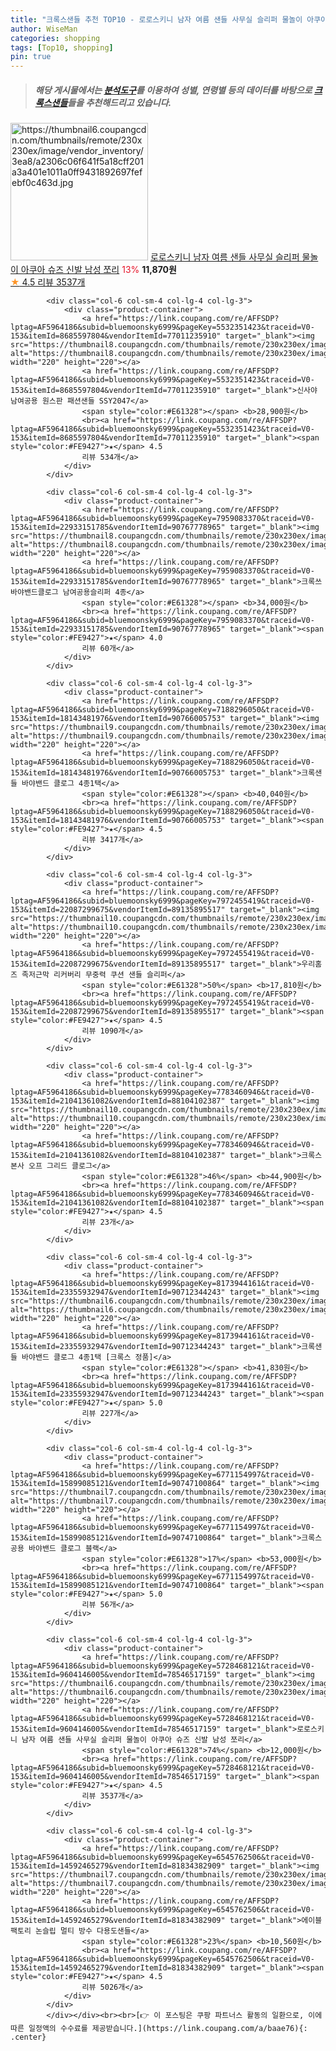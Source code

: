 ```yaml
---
title: "크록스샌들 추천 TOP10 - 로로스키니 남자 여름 샌들 사무실 슬리퍼 물놀이 아쿠아 슈즈 신발 남성 쪼리"
author: WiseMan
categories: shopping
tags: [Top10, shopping]
pin: true
---
```


> ##### 해당 게시물에서는 [**분석도구**](https://itemscout.io/)를 이용하여 **성별**, **연령별** 등의 데이터를 바탕으로 [**크록스샌들**](https://link.coupang.com/a/baae76)들을 추천해드리고 있습니다.
<div class="container"><div class="row">
            <div class="col-6 col-sm-4 col-lg-4 col-lg-3">
                <div class="product-container">
                    <a href="https://link.coupang.com/re/AFFSDP?lptag=AF5964186&subid=bluemoonsky6999&pageKey=5728468121&traceid=V0-153&itemId=9604146004&vendorItemId=78546517208" target="_blank"><img src="https://thumbnail6.coupangcdn.com/thumbnails/remote/230x230ex/image/vendor_inventory/3ea8/a2306c06f641f5a18cff201a3a401e1011a0ff9431892697fefebf0c463d.jpg" alt="https://thumbnail6.coupangcdn.com/thumbnails/remote/230x230ex/image/vendor_inventory/3ea8/a2306c06f641f5a18cff201a3a401e1011a0ff9431892697fefebf0c463d.jpg" width="220" height="220"></a>
                    <a href="https://link.coupang.com/re/AFFSDP?lptag=AF5964186&subid=bluemoonsky6999&pageKey=5728468121&traceid=V0-153&itemId=9604146004&vendorItemId=78546517208" target="_blank">로로스키니 남자 여름 샌들 사무실 슬리퍼 물놀이 아쿠아 슈즈 신발 남성 쪼리</a>
                    <span style="color:#E61328">13%</span> <b>11,870원</b>
                    <br><a href="https://link.coupang.com/re/AFFSDP?lptag=AF5964186&subid=bluemoonsky6999&pageKey=5728468121&traceid=V0-153&itemId=9604146004&vendorItemId=78546517208" target="_blank"><span style="color:#FE9427">★</span> 4.5
                    리뷰 3537개</a>
                </div>
            </div>
            
            <div class="col-6 col-sm-4 col-lg-4 col-lg-3">
                <div class="product-container">
                    <a href="https://link.coupang.com/re/AFFSDP?lptag=AF5964186&subid=bluemoonsky6999&pageKey=5532351423&traceid=V0-153&itemId=8685597804&vendorItemId=77011235910" target="_blank"><img src="https://thumbnail8.coupangcdn.com/thumbnails/remote/230x230ex/image/vendor_inventory/0c84/8da6a78f57090600886117ba6141cbf51b89be9d793b2b4304c2980b6ba4.jpg" alt="https://thumbnail8.coupangcdn.com/thumbnails/remote/230x230ex/image/vendor_inventory/0c84/8da6a78f57090600886117ba6141cbf51b89be9d793b2b4304c2980b6ba4.jpg" width="220" height="220"></a>
                    <a href="https://link.coupang.com/re/AFFSDP?lptag=AF5964186&subid=bluemoonsky6999&pageKey=5532351423&traceid=V0-153&itemId=8685597804&vendorItemId=77011235910" target="_blank">신사야 남여공용 원스판 패션샌들 SSY2047</a>
                    <span style="color:#E61328"></span> <b>28,900원</b>
                    <br><a href="https://link.coupang.com/re/AFFSDP?lptag=AF5964186&subid=bluemoonsky6999&pageKey=5532351423&traceid=V0-153&itemId=8685597804&vendorItemId=77011235910" target="_blank"><span style="color:#FE9427">★</span> 4.5
                    리뷰 534개</a>
                </div>
            </div>
            
            <div class="col-6 col-sm-4 col-lg-4 col-lg-3">
                <div class="product-container">
                    <a href="https://link.coupang.com/re/AFFSDP?lptag=AF5964186&subid=bluemoonsky6999&pageKey=7959083370&traceid=V0-153&itemId=22933151785&vendorItemId=90767778965" target="_blank"><img src="https://thumbnail8.coupangcdn.com/thumbnails/remote/230x230ex/image/vendor_inventory/7cf3/fe89b22f29efdeee548c49ae000824bee1fe3bf3321f039fb0e8910e157a.png" alt="https://thumbnail8.coupangcdn.com/thumbnails/remote/230x230ex/image/vendor_inventory/7cf3/fe89b22f29efdeee548c49ae000824bee1fe3bf3321f039fb0e8910e157a.png" width="220" height="220"></a>
                    <a href="https://link.coupang.com/re/AFFSDP?lptag=AF5964186&subid=bluemoonsky6999&pageKey=7959083370&traceid=V0-153&itemId=22933151785&vendorItemId=90767778965" target="_blank">크록쓰 바야밴드클로그 남여공용슬리퍼 4종</a>
                    <span style="color:#E61328"></span> <b>34,000원</b>
                    <br><a href="https://link.coupang.com/re/AFFSDP?lptag=AF5964186&subid=bluemoonsky6999&pageKey=7959083370&traceid=V0-153&itemId=22933151785&vendorItemId=90767778965" target="_blank"><span style="color:#FE9427">★</span> 4.0
                    리뷰 60개</a>
                </div>
            </div>
            
            <div class="col-6 col-sm-4 col-lg-4 col-lg-3">
                <div class="product-container">
                    <a href="https://link.coupang.com/re/AFFSDP?lptag=AF5964186&subid=bluemoonsky6999&pageKey=7188296050&traceid=V0-153&itemId=18143481976&vendorItemId=90766005753" target="_blank"><img src="https://thumbnail9.coupangcdn.com/thumbnails/remote/230x230ex/image/vendor_inventory/afd7/248f66fbb1893302be280f14fc0a2f636423a5f7ac5a7f843a430f19208d.jpg" alt="https://thumbnail9.coupangcdn.com/thumbnails/remote/230x230ex/image/vendor_inventory/afd7/248f66fbb1893302be280f14fc0a2f636423a5f7ac5a7f843a430f19208d.jpg" width="220" height="220"></a>
                    <a href="https://link.coupang.com/re/AFFSDP?lptag=AF5964186&subid=bluemoonsky6999&pageKey=7188296050&traceid=V0-153&itemId=18143481976&vendorItemId=90766005753" target="_blank">크록샌들 바야밴드 클로그 4종1택</a>
                    <span style="color:#E61328"></span> <b>40,040원</b>
                    <br><a href="https://link.coupang.com/re/AFFSDP?lptag=AF5964186&subid=bluemoonsky6999&pageKey=7188296050&traceid=V0-153&itemId=18143481976&vendorItemId=90766005753" target="_blank"><span style="color:#FE9427">★</span> 4.5
                    리뷰 3417개</a>
                </div>
            </div>
            
            <div class="col-6 col-sm-4 col-lg-4 col-lg-3">
                <div class="product-container">
                    <a href="https://link.coupang.com/re/AFFSDP?lptag=AF5964186&subid=bluemoonsky6999&pageKey=7972455419&traceid=V0-153&itemId=22087299675&vendorItemId=89135895517" target="_blank"><img src="https://thumbnail10.coupangcdn.com/thumbnails/remote/230x230ex/image/vendor_inventory/33c2/0abf776d35334c6e661aa764cc7d5c0a7ef74dd47c18a1773c95aba6c6bf.jpg" alt="https://thumbnail10.coupangcdn.com/thumbnails/remote/230x230ex/image/vendor_inventory/33c2/0abf776d35334c6e661aa764cc7d5c0a7ef74dd47c18a1773c95aba6c6bf.jpg" width="220" height="220"></a>
                    <a href="https://link.coupang.com/re/AFFSDP?lptag=AF5964186&subid=bluemoonsky6999&pageKey=7972455419&traceid=V0-153&itemId=22087299675&vendorItemId=89135895517" target="_blank">우리홈즈 족저근막 리커버리 무중력 쿠션 샌들 슬리퍼</a>
                    <span style="color:#E61328">50%</span> <b>17,810원</b>
                    <br><a href="https://link.coupang.com/re/AFFSDP?lptag=AF5964186&subid=bluemoonsky6999&pageKey=7972455419&traceid=V0-153&itemId=22087299675&vendorItemId=89135895517" target="_blank"><span style="color:#FE9427">★</span> 4.5
                    리뷰 1090개</a>
                </div>
            </div>
            
            <div class="col-6 col-sm-4 col-lg-4 col-lg-3">
                <div class="product-container">
                    <a href="https://link.coupang.com/re/AFFSDP?lptag=AF5964186&subid=bluemoonsky6999&pageKey=7783460946&traceid=V0-153&itemId=21041361082&vendorItemId=88104102387" target="_blank"><img src="https://thumbnail10.coupangcdn.com/thumbnails/remote/230x230ex/image/vendor_inventory/0b9f/27823c9c3e32db844f3fc72920b8bf5c06e03e83314c63546c3c5c992bb2.jpg" alt="https://thumbnail10.coupangcdn.com/thumbnails/remote/230x230ex/image/vendor_inventory/0b9f/27823c9c3e32db844f3fc72920b8bf5c06e03e83314c63546c3c5c992bb2.jpg" width="220" height="220"></a>
                    <a href="https://link.coupang.com/re/AFFSDP?lptag=AF5964186&subid=bluemoonsky6999&pageKey=7783460946&traceid=V0-153&itemId=21041361082&vendorItemId=88104102387" target="_blank">크록스 본사 오프 그리드 클로그</a>
                    <span style="color:#E61328">46%</span> <b>44,900원</b>
                    <br><a href="https://link.coupang.com/re/AFFSDP?lptag=AF5964186&subid=bluemoonsky6999&pageKey=7783460946&traceid=V0-153&itemId=21041361082&vendorItemId=88104102387" target="_blank"><span style="color:#FE9427">★</span> 4.5
                    리뷰 23개</a>
                </div>
            </div>
            
            <div class="col-6 col-sm-4 col-lg-4 col-lg-3">
                <div class="product-container">
                    <a href="https://link.coupang.com/re/AFFSDP?lptag=AF5964186&subid=bluemoonsky6999&pageKey=8173944161&traceid=V0-153&itemId=23355932947&vendorItemId=90712344243" target="_blank"><img src="https://thumbnail6.coupangcdn.com/thumbnails/remote/230x230ex/image/vendor_inventory/f96c/3bab870b51d2a8f31f882aa078b0229cf10a911fe078073a470505131e04.jpg" alt="https://thumbnail6.coupangcdn.com/thumbnails/remote/230x230ex/image/vendor_inventory/f96c/3bab870b51d2a8f31f882aa078b0229cf10a911fe078073a470505131e04.jpg" width="220" height="220"></a>
                    <a href="https://link.coupang.com/re/AFFSDP?lptag=AF5964186&subid=bluemoonsky6999&pageKey=8173944161&traceid=V0-153&itemId=23355932947&vendorItemId=90712344243" target="_blank">크록샌들 바야밴드 클로그 4종1택 [크록스 정품]</a>
                    <span style="color:#E61328"></span> <b>41,830원</b>
                    <br><a href="https://link.coupang.com/re/AFFSDP?lptag=AF5964186&subid=bluemoonsky6999&pageKey=8173944161&traceid=V0-153&itemId=23355932947&vendorItemId=90712344243" target="_blank"><span style="color:#FE9427">★</span> 5.0
                    리뷰 227개</a>
                </div>
            </div>
            
            <div class="col-6 col-sm-4 col-lg-4 col-lg-3">
                <div class="product-container">
                    <a href="https://link.coupang.com/re/AFFSDP?lptag=AF5964186&subid=bluemoonsky6999&pageKey=6771154997&traceid=V0-153&itemId=15899085121&vendorItemId=90747100864" target="_blank"><img src="https://thumbnail7.coupangcdn.com/thumbnails/remote/230x230ex/image/vendor_inventory/0fd1/386656b7e14d139e5dacc092e016a57572a8a01e36ba42a55fd0f08996e4.jpg" alt="https://thumbnail7.coupangcdn.com/thumbnails/remote/230x230ex/image/vendor_inventory/0fd1/386656b7e14d139e5dacc092e016a57572a8a01e36ba42a55fd0f08996e4.jpg" width="220" height="220"></a>
                    <a href="https://link.coupang.com/re/AFFSDP?lptag=AF5964186&subid=bluemoonsky6999&pageKey=6771154997&traceid=V0-153&itemId=15899085121&vendorItemId=90747100864" target="_blank">크록스 공용 바야밴드 클로그 블랙</a>
                    <span style="color:#E61328">17%</span> <b>53,000원</b>
                    <br><a href="https://link.coupang.com/re/AFFSDP?lptag=AF5964186&subid=bluemoonsky6999&pageKey=6771154997&traceid=V0-153&itemId=15899085121&vendorItemId=90747100864" target="_blank"><span style="color:#FE9427">★</span> 5.0
                    리뷰 56개</a>
                </div>
            </div>
            
            <div class="col-6 col-sm-4 col-lg-4 col-lg-3">
                <div class="product-container">
                    <a href="https://link.coupang.com/re/AFFSDP?lptag=AF5964186&subid=bluemoonsky6999&pageKey=5728468121&traceid=V0-153&itemId=9604146005&vendorItemId=78546517159" target="_blank"><img src="https://thumbnail6.coupangcdn.com/thumbnails/remote/230x230ex/image/vendor_inventory/3ea8/a2306c06f641f5a18cff201a3a401e1011a0ff9431892697fefebf0c463d.jpg" alt="https://thumbnail6.coupangcdn.com/thumbnails/remote/230x230ex/image/vendor_inventory/3ea8/a2306c06f641f5a18cff201a3a401e1011a0ff9431892697fefebf0c463d.jpg" width="220" height="220"></a>
                    <a href="https://link.coupang.com/re/AFFSDP?lptag=AF5964186&subid=bluemoonsky6999&pageKey=5728468121&traceid=V0-153&itemId=9604146005&vendorItemId=78546517159" target="_blank">로로스키니 남자 여름 샌들 사무실 슬리퍼 물놀이 아쿠아 슈즈 신발 남성 쪼리</a>
                    <span style="color:#E61328">74%</span> <b>12,000원</b>
                    <br><a href="https://link.coupang.com/re/AFFSDP?lptag=AF5964186&subid=bluemoonsky6999&pageKey=5728468121&traceid=V0-153&itemId=9604146005&vendorItemId=78546517159" target="_blank"><span style="color:#FE9427">★</span> 4.5
                    리뷰 3537개</a>
                </div>
            </div>
            
            <div class="col-6 col-sm-4 col-lg-4 col-lg-3">
                <div class="product-container">
                    <a href="https://link.coupang.com/re/AFFSDP?lptag=AF5964186&subid=bluemoonsky6999&pageKey=6545762506&traceid=V0-153&itemId=14592465279&vendorItemId=81834382909" target="_blank"><img src="https://thumbnail7.coupangcdn.com/thumbnails/remote/230x230ex/image/rs_quotation_api/yrrp3xbd/a63e6d97a3c64fa1bb6a74a754c4facb.jpg" alt="https://thumbnail7.coupangcdn.com/thumbnails/remote/230x230ex/image/rs_quotation_api/yrrp3xbd/a63e6d97a3c64fa1bb6a74a754c4facb.jpg" width="220" height="220"></a>
                    <a href="https://link.coupang.com/re/AFFSDP?lptag=AF5964186&subid=bluemoonsky6999&pageKey=6545762506&traceid=V0-153&itemId=14592465279&vendorItemId=81834382909" target="_blank">에이블팩토리 논슬립 멀티 방수 다용도샌들</a>
                    <span style="color:#E61328">23%</span> <b>10,560원</b>
                    <br><a href="https://link.coupang.com/re/AFFSDP?lptag=AF5964186&subid=bluemoonsky6999&pageKey=6545762506&traceid=V0-153&itemId=14592465279&vendorItemId=81834382909" target="_blank"><span style="color:#FE9427">★</span> 4.5
                    리뷰 5026개</a>
                </div>
            </div>
            </div></div><br><br>[👉 이 포스팅은 쿠팡 파트너스 활동의 일환으로, 이에 따른 일정액의 수수료를 제공받습니다.](https://link.coupang.com/a/baae76){: .center}